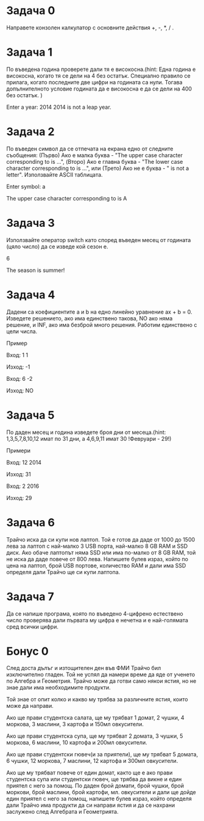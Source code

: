 # Задача 0

Направете конзолен калкулатор с основните действия +, -, *, / .

# Задача 1

По въведена година проверете дали тя е високосна.(hint: Една година е високосна, когато тя се дели на 4 без остатък. Специално правило се прилага, когато последните две цифри на годината са нули. Тогава допълнителното условие годината да е високосна е да се дели на 400 без остатък. )

Enter a year: 2014
2014 is not a leap year.

# Задача 2

По въведен символ да се отпечата на екрана едно от следните съобщения: (Първо) Ако е малка буква - "The upper case character corresponding to is ...", (Второ) Ако е главна буква - "The lower case character corresponding to is ...", или (Трето) Ако не е буква - " is not a letter". Използвайте ASCII таблицата.

Enter symbol: a

The upper case character corresponding to is A

# Задача 3

Използвайте оператор switch като според въведен месец от годината (цяло число) да се изведе кой сезон е.

6

The season is summer!

# Задача 4

Дадени са коефициентите a и b на едно линейно уравнение ax + b = 0. Изведете решението, ако има единствено такова, NO ако няма решение, и INF, ако има безброй много решения. Работим единствено с цели числа.

Пример

Вход: 1 1

Изход: -1

Вход: 6 -2

Изход: NO

# Задача 5

По даден месец и година изведете броя дни от месеца.(hint: 1,3,5,7,8,10,12 имат по 31 дни, а 4,6,9,11 имат 30 !Февруари - 29!)

Примери

Вход: 12 2014

Изход: 31

Вход: 2 2016

Изход: 29

# Задача 6

Трайчо иска да си купи нов лаптоп. Той е готов да даде от 1000 до 1500 лева за лаптоп с най-малко 3 USB порта, най-малко 8 GB RAM и SSD диск. Ако обаче лаптопът няма SSD или има по-малко от 8 GB RAM, той не иска да даде повече от 800 лева. Напишете булев израз, който по цена на лаптоп, брой USB портове, количество RAM и дали има SSD определя дали Трайчо ще си купи лаптопа.

# Задача 7

Да се напише програма, която по въведено 4-цифрено естествено число проверява дали първата му цифра е нечетна и е най-голямата сред всички цифри.

# Бонус 0

След доста дълъг и изтощителен ден във ФМИ Трайчо бил изключително гладен. Той не успял да намери време да яде от ученето по Алгебра и Геометрия. Трайчо може да готви само някои ястия, но не знае дали има необходимите продукти.

Той знае от опит колко и какво му трябва за различните ястия, които може да направи.

Ако ще прави студентска салата, ще му трябват 1 домат, 2 чушки, 4 моркова, 3 маслини, 3 картофа и 150мл овкусители.

Ако ще прави студентска супа, ще му трябват 2 домата, 3 чушки, 5 моркова, 6 маслини, 10 картофа и 200мл овкусители.

Ако ще прави студентски гювеч(и за приятели), ще му трябват 5 домата, 6 чушки, 12 моркова, 7 маслини, 12 картофа и 300мл овкусители.

Ако ще му трябват повече от един домат, както ще е ако прави студентска супа или студентски гювеч, ще трябва да викне и един приятел с него за помощ. По даден брой домати, брой чушки, брой моркови, брой маслини, брой картофи, мл. овкусители и дали ще дойде един приятел с него за помощ, напишете булев израз, който определя дали Трайчо има продукти да си направи ястия и да се нахрани заслужено след Алгебрата и Геометрията.
